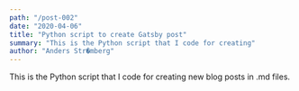 ```yaml
---
path: "/post-002"
date: "2020-04-06"
title: "Python script to create Gatsby post"
summary: "This is the Python script that I code for creating"
author: "Anders Str�mberg"
---
```


This is the Python script that I code for creating new blog posts in .md files.

```pythonThis is the Python script that I code for creating new blog posts in .md files.
```
